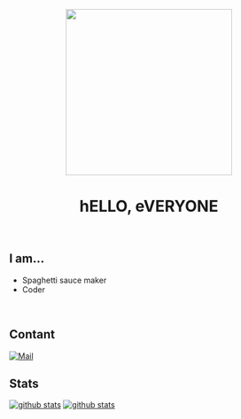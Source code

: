<div align="center">
  <img src="https://cdn.discordapp.com/attachments/689314197233860629/766199302049497169/unknown.png" width="300"/>
  <h1>
    hELLO, eVERYONE
  </h1>
</div>

<br />

## I am...
* Spaghetti sauce maker
* Coder
<br />

## Contant
[![Mail](https://img.shields.io/badge/Mail-Mail?logo=mail.ru&style=flat-square&color=168DE2&logoColor=white&link=mailto:catry.me@gmail.com)](mailto:catry.me@gmail.com)

## Stats
[![github stats](https://github-readme-stats.vercel.app/api?username=AkiaCode&count_private=true&show_icons=true&hide_border=true&bg_color=00000000&title_color=D65476&icon_color=D65476&text_color=BA5A6F)](https://github.com/AkiaCode)
[![github stats](https://github-readme-stats.vercel.app/api/top-langs?username=AkiaCode&count_private=true&show_icons=true&hide_border=true&bg_color=00000000&title_color=D65476&icon_color=D65476&text_color=BA5A6F)](https://github.com/AkiaCode)
